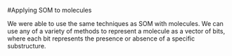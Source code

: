 
#Applying SOM to molecules

We were able to use the same techniques as SOM with molecules. We can use any of a variety of methods to represent a molecule as a vector of bits, where each bit represents the presence or absence of a specific substructure.
